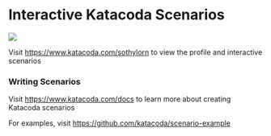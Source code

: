 # Interactive Katacoda Scenarios

[![](http://shields.katacoda.com/katacoda/sothylorn/count.svg)](https://www.katacoda.com/sothylorn "Get your profile on Katacoda.com")

Visit https://www.katacoda.com/sothylorn to view the profile and interactive scenarios

### Writing Scenarios
Visit https://www.katacoda.com/docs to learn more about creating Katacoda scenarios

For examples, visit https://github.com/katacoda/scenario-example
